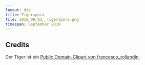```yaml
---
layout: dia
title: Tigerspora
file: 2018_09_01__Tigerspora.png
timespan: September 2018
---
```


## Credits

Der Tiger ist ein [Public Domain-Clipart von francesco_rollandin](https://web.archive.org/web/20200229225525/https://openclipart.org/detail/34837/architetto-tigre-05).
